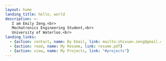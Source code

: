 ```yaml
---
layout: home
landing_title: hello, world
description: >-
   I am Emily Zeng.<br>
   Mechatronics Engineering Student,<br>
   University of Waterloo.<br>
landing_links:
  - {action: contact, name: By Email, link: mailto:zhixuan.zeng@gmail.com}
  - {action: read, name: My Resume, link: resume.pdf}
  - {action: view, name: My Projects, link: "#projects"}
---
```


